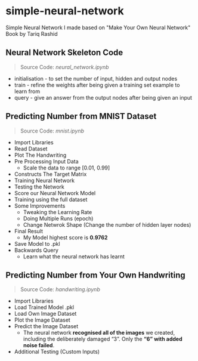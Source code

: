 # simple-neural-network
Simple Neural Network I made based on "Make Your Own Neural Network" Book by Tariq Rashid

## Neural Network Skeleton Code
> Source Code: *neural_network.ipynb*
- initialisation - to set the number of input, hidden and output nodes
- train - refine the weights after being given a training set example to learn from
- query - give an answer from the output nodes after being given an input

## Predicting Number from MNIST Dataset
> Source Code: *mnist.ipynb*
- Import Libraries
- Read Dataset
- Plot The Handwriting
- Pre Processing Input Data
  - Scale the data to range [0.01, 0.99]
- Constructs The Target Matrix
- Training Neural Network
- Testing the Network
- Score our Neural Network Model
- Training using the full dataset
- Some Improvements
  - Tweaking the Learning Rate
  - Doing Multiple Runs (epoch)
  - Change Netwrok Shape (Change the number of hidden layer nodes)
- Final Result
  - My Model highest score is **0.9762**
- Save Model to .pkl
- Backwards Query
  - Learn what the neural network has learnt

## Predicting Number from Your Own Handwriting
> Source Code: *handwriting.ipynb*
- Import Libraries
- Load Trained Model .pkl
- Load Own Image Dataset
- Plot the Image Dataset
- Predict the Image Dataset
  - The neural network **recognised all of the images** we created, including the deliberately damaged “3”. Only the **“6” with added noise failed**.
- Additional Testing (Custom Inputs)